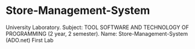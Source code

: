 # Store-Management-System
University Laboratory. Subject: TOOL SOFTWARE AND TECHNOLOGY OF PROGRAMMING (2 year, 2 semester). Name: Store-Management-System (ADO.net) First Lab
